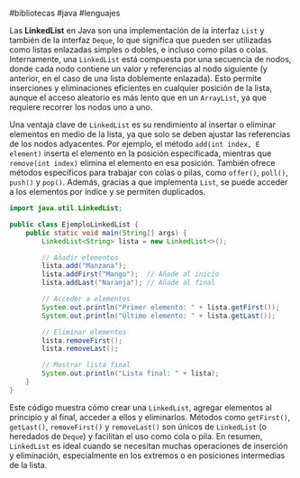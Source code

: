 #bibliotecas #java #lenguajes

Las **LinkedList** en Java son una implementación de la interfaz `List` y también de la interfaz `Deque`, lo que significa que pueden ser utilizadas como listas enlazadas simples o dobles, e incluso como pilas o colas. Internamente, una `LinkedList` está compuesta por una secuencia de nodos, donde cada nodo contiene un valor y referencias al nodo siguiente (y anterior, en el caso de una lista doblemente enlazada). Esto permite inserciones y eliminaciones eficientes en cualquier posición de la lista, aunque el acceso aleatorio es más lento que en un `ArrayList`, ya que requiere recorrer los nodos uno a uno.

Una ventaja clave de `LinkedList` es su rendimiento al insertar o eliminar elementos en medio de la lista, ya que solo se deben ajustar las referencias de los nodos adyacentes. Por ejemplo, el método `add(int index, E element)` inserta el elemento en la posición especificada, mientras que `remove(int index)` elimina el elemento en esa posición. También ofrece métodos específicos para trabajar con colas o pilas, como `offer()`, `poll()`, `push()` y `pop()`. Además, gracias a que implementa `List`, se puede acceder a los elementos por índice y se permiten duplicados.

```java
import java.util.LinkedList;

public class EjemploLinkedList {
    public static void main(String[] args) {
        LinkedList<String> lista = new LinkedList<>();

        // Añadir elementos
        lista.add("Manzana");
        lista.addFirst("Mango");  // Añade al inicio
        lista.addLast("Naranja"); // Añade al final

        // Acceder a elementos
        System.out.println("Primer elemento: " + lista.getFirst());
        System.out.println("Último elemento: " + lista.getLast());

        // Eliminar elementos
        lista.removeFirst();
        lista.removeLast();

        // Mostrar lista final
        System.out.println("Lista final: " + lista);
    }
}
```

Este código muestra cómo crear una `LinkedList`, agregar elementos al principio y al final, acceder a ellos y eliminarlos. Métodos como `getFirst()`, `getLast()`, `removeFirst()` y `removeLast()` son únicos de `LinkedList` (o heredados de `Deque`) y facilitan el uso como cola o pila. En resumen, `LinkedList` es ideal cuando se necesitan muchas operaciones de inserción y eliminación, especialmente en los extremos o en posiciones intermedias de la lista.